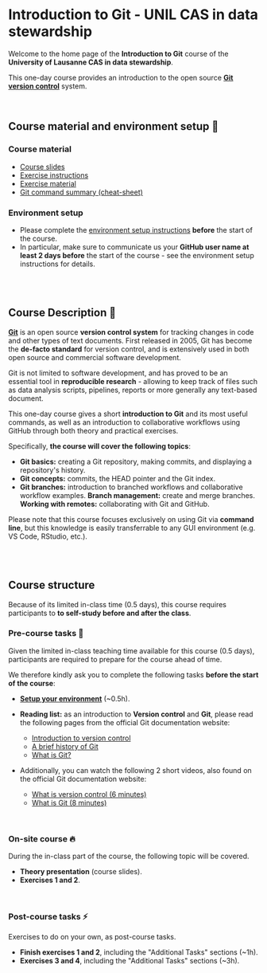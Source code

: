 # Introduction to Git - UNIL CAS in data stewardship

Welcome to the home page of the **Introduction to Git** course of the
**University of Lausanne CAS in data stewardship**.

This one-day course provides an introduction to the open source
**[Git version control](https://git-scm.com)** system.

<br>

## Course material and environment setup :hatching_chick:

### Course material

* [Course slides](slides_intro_to_git.pdf)
* [Exercise instructions](exercise_instructions.md)
* [Exercise material](https://github.com/sib-swiss/CAS-UNIL-intro-to-git/raw/main/exercises.zip)
* [Git command summary (cheat-sheet)](git_command_summary.pdf)

### Environment setup

* Please complete the [environment setup instructions](environment_setup.md)
  **before** the start of the course.  
* In particular, make sure to communicate us your
  **GitHub user name at least 2 days before** the start of the course - see
  the environment setup instructions for details.

<br>
<br>

## Course Description :owl:

**[Git](https://git-scm.com)** is an open source **version control system** for
tracking changes in code and other types of text documents. First released in
2005, Git has become the **de-facto standard** for version control, and is
extensively used in both open source and commercial software development.

Git is not limited to software development, and has proved to be an essential
tool in **reproducible research** - allowing to keep track of files such as
data analysis scripts, pipelines, reports or more generally any text-based
document.

This one-day course gives a short **introduction to Git** and its most useful
commands, as well as an introduction to collaborative workflows using GitHub
through both theory and practical exercises.

Specifically, **the course will cover the following topics**:

* **Git basics:** creating a Git repository, making commits, and displaying a
  repository's history.
* **Git concepts:** commits, the HEAD pointer and the Git index.
* **Git branches:** introduction to branched workflows and collaborative
  workflow examples.
**Branch management:** create and merge branches.
**Working with remotes:** collaborating with Git and GitHub.

Please note that this course focuses exclusively on using Git via
**command line**, but this knowledge is easily transferrable to any GUI
environment (e.g. VS Code, RStudio, etc.).

<br>
<br>

## Course structure

Because of its limited in-class time (0.5 days), this course requires
participants to **to self-study before and after the class**.

### Pre-course tasks :seedling:

Given the limited in-class teaching time available for this course (0.5 days),
participants are required to prepare for the course ahead of time.

We therefore kindly ask you to complete the following tasks
**before the start of the course**:

* **[Setup your environment](environment_setup.md)** (~0.5h).
* **Reading list:** as an introduction to **Version control** and **Git**,
  please read the following pages from the official Git documentation website:
  * [Introduction to version control](https://git-scm.com/book/en/v2/Getting-Started-About-Version-Control)
  * [A brief history of Git](https://git-scm.com/book/en/v2/Getting-Started-A-Short-History-of-Git)
  * [What is Git?](https://git-scm.com/book/en/v2/Getting-Started-What-is-Git%3F)

* Additionally, you can watch the following 2 short videos, also found on
  the official Git documentation website:
  * [What is version control (6 minutes)](https://git-scm.com/video/what-is-version-control)
  * [What is Git (8 minutes)](https://git-scm.com/video/what-is-git)

<br>

### On-site course :fire:

During the in-class part of the course, the following topic will be covered.

* **Theory presentation** (course slides).
* **Exercises 1 and 2**.

<br>

### Post-course tasks :zap:

Exercises to do on your own, as post-course tasks.

* **Finish exercises 1 and 2**, including the "Additional Tasks" sections (~1h).
* **Exercises 3 and 4**, including the "Additional Tasks" sections (~3h).
